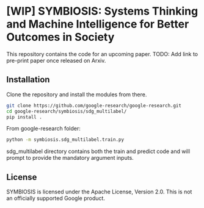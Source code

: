 # [WIP] SYMBIOSIS: Systems Thinking and Machine Intelligence for Better Outcomes in Society

This repository contains the code for an upcoming paper. TODO: Add link to pre-print paper once released on Arxiv.

## Installation

Clone the repository and install the modules from there.

```bash
git clone https://github.com/google-research/google-research.git
cd google-research/symbiosis/sdg_multilabel/
pip install .
```

From google-research folder:
```bash
python -m symbiosis.sdg_multilabel.train.py
```

sdg_multilabel directory contains both the train and predict code and will prompt to provide the mandatory argument inputs.

## License
SYMBIOSIS is licensed under the Apache License, Version 2.0.
This is not an officially supported Google product.

